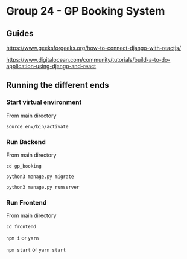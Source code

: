 # Group 24 - GP Booking System

## Guides

https://www.geeksforgeeks.org/how-to-connect-django-with-reactjs/

https://www.digitalocean.com/community/tutorials/build-a-to-do-application-using-django-and-react

## Running the different ends

### Start virtual environment

From main directory

`source env/bin/activate`

### Run Backend

From main directory

`cd gp_booking`

`python3 manage.py migrate`

`python3 manage.py runserver`

### Run Frontend

From main directory

`cd frontend`

`npm i` or `yarn`

`npm start` or `yarn start`

